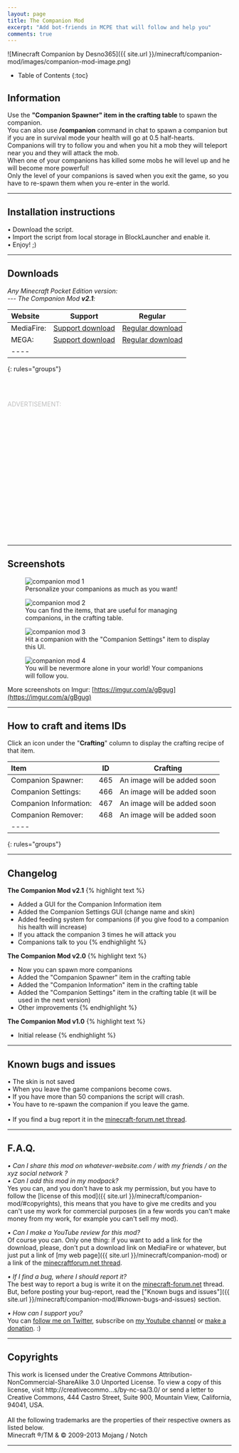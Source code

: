 ```yaml
---
layout: page
title: The Companion Mod
excerpt: "Add bot-friends in MCPE that will follow and help you"
comments: true
---
```


![Minecraft Companion by Desno365]({{ site.url }}/minecraft/companion-mod/images/companion-mod-image.png)

* Table of Contents
{:toc}

## Information

Use the <b>"Companion Spawner" item in the crafting table</b> to spawn the companion.<br>
You can also use <b>/companion</b> command in chat to spawn a companion but if you are in survival mode your health will go at 0.5 half-hearts.<br>
Companions will try to follow you and when you hit a mob they will teleport near you and they will attack the mob.<br>
When one of your companions has killed some mobs he will level up and he will become more powerful!<br>
Only the level of your companions is saved when you exit the game, so you have to re-spawn them when you re-enter in the world.<br>

---

## Installation instructions

• Download the script.<br>
• Import the script from local storage in BlockLauncher and enable it.<br>
• Enjoy! ;)

---

## Downloads

<i>Any Minecraft Pocket Edition version:</i><br>
<i> --- The Companion Mod <b>v2.1</b>:</i>

| Website | Support | Regular |
|:--------|:-------:|:-------:|
| MediaFire:       | [Support download](http://adf.ly/pQgyk) | [Regular download](http://www.mediafire.com/download/6d8oqhgbmc2b41n/TheCompanionMod_v2.1_Desno365.js) |
| MEGA:            | [Support download](http://adf.ly/pQgxV) | [Regular download](https://mega.co.nz/#!DxpDjb4S!duIbn4A8HGMgytl6iLSsdCaAdzAJBxvgUWbG-DpSG-A) |
|----
{: rules="groups"}

<br><br>

<font color="#C0C0C0">ADVERTISEMENT:</font><br>
<script async src="//pagead2.googlesyndication.com/pagead/js/adsbygoogle.js"></script>
<!-- inside-pages-ad-large-rectangle -->
<ins class="adsbygoogle"
     style="display:inline-block;width:336px;height:280px"
     data-ad-client="ca-pub-4328789168608769"
     data-ad-slot="1857238131"></ins>
<script>
(adsbygoogle = window.adsbygoogle || []).push({});
</script>

---

## Screenshots

<figure>
  <img src="{{ site.url }}/minecraft/companion-mod/images/screen1.jpg" alt="companion mod 1">
  <figcaption>Personalize your companions as much as you want!</figcaption>
</figure>

<figure>
  <img src="{{ site.url }}/minecraft/companion-mod/images/screen2.jpg" alt="companion mod 2">
  <figcaption>You can find the items, that are useful for managing companions, in the crafting table.</figcaption>
</figure>

<figure>
  <img src="{{ site.url }}/minecraft/companion-mod/images/screen3.jpg" alt="companion mod 3">
  <figcaption>Hit a companion with the "Companion Settings" item to display this UI.</figcaption>
</figure>

<figure>
  <img src="{{ site.url }}/minecraft/companion-mod/images/screen4.jpg" alt="companion mod 4">
  <figcaption>You will be nevermore alone in your world! Your companions will follow you.</figcaption>
</figure>

More screenshots on Imgur: [https://imgur.com/a/gBgug](https://imgur.com/a/gBgug)

---

## How to craft and items IDs

Click an icon under the "**Crafting**" column to display the crafting recipe of that item.

| Item                         | ID       | Crafting |
|:-----------------------------|:--------:|:--------:|
| Companion Spawner:           | 465      | An image will be added soon |
| Companion Settings:          | 466      | An image will be added soon |
| Companion Information:       | 467      | An image will be added soon |
| Companion Remover:           | 468      | An image will be added soon |
|----
{: rules="groups"}

---

## Changelog

**The Companion Mod v2.1**
{% highlight text %}
- Added a GUI for the Companion Information item
- Added the Companion Settings GUI (change name and skin)
- Added feeding system for companions (if you give food to a companion his health will increase)
- If you attack the companion 3 times he will attack you
- Companions talk to you
{% endhighlight %}

**The Companion Mod v2.0**
{% highlight text %}
- Now you can spawn more companions
- Added the "Companion Spawner" item in the crafting table
- Added the "Companion Information" item in the crafting table
- Added the "Companion Settings" item in the crafting table (it will be used in the next version)
- Other improvements
{% endhighlight %}

**The Companion Mod v1.0**
{% highlight text %}
- Initial release
{% endhighlight %}

---

## Known bugs and issues

• The skin is not saved<br>
• When you leave the game companions become cows.<br>
• If you have more than 50 companions the script will crash.<br>
• You have to re-spawn the companion if you leave the game.<br><br>
• If you find a bug report it in the [minecraft-forum.net thread][thread].

---

## F.A.Q.

*• Can I share this mod on whatever-website.com / with my friends / on the xyz social network ?*<br>
*• Can I add this mod in my modpack?*<br>
Yes you can, and you don't have to ask my permission, but you have to follow the [license of this mod]({{ site.url }}/minecraft/companion-mod/#copyrights), this means that you have to give me credits and you can't use my work for commercial purposes (in a few words you can't make money from my work, for example you can't sell my mod).<br>

*• Can I make a YouTube review for this mod?*<br>
Of course you can. Only one thing: if you want to add a link for the download, please, don't put a download link on MediaFire or whatever, but just put a link of [my web page]({{ site.url }}/minecraft/companion-mod) or a link of the [minecraftforum.net thread][thread].<br>

*• If I find a bug, where I should report it?*<br>
The best way to report a bug is write it on the [minecraft-forum.net][thread] thread. But, before posting your bug-report, read the ["Known bugs and issues"]({{ site.url }}/minecraft/companion-mod/#known-bugs-and-issues) section.

*• How can I support you?*<br>
You can [follow me on Twitter](https://twitter.com/desno365), subscribe on [my Youtube channel](http://www.youtube.com/channel/UCJQL47nQnsijcaN_7pMsjCQ/videos) or [make a donation](https://www.paypal.com/cgi-bin/webscr?cmd=_s-xclick&hosted_button_id=GBEMKJBA3Z7PG). :)

---

## Copyrights

This work is licensed under the Creative Commons Attribution-NonCommercial-ShareAlike 3.0 Unported License.
To view a copy of this license, visit http://creativecommo...s/by-nc-sa/3.0/ or send a
letter to Creative Commons, 444 Castro Street, Suite 900, Mountain View, California, 94041, USA.
<br><br>
All the following trademarks are the properties of their respective owners as listed below.<br>
Minecraft ®/TM & © 2009-2013 Mojang / Notch

---

[thread]: http://www.minecraftforum.net/forums/minecraft-pocket-edition/mcpe-mods-tools/1987585-mod-beta-the-friends-mod-also-called-the
